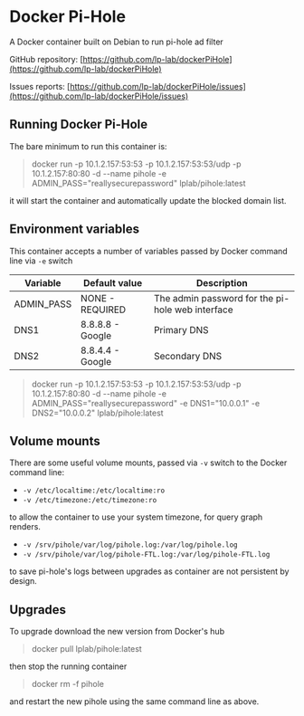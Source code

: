 # Docker Pi-Hole

A Docker container built on Debian to run pi-hole ad filter

GitHub repository: [https://github.com/lp-lab/dockerPiHole](https://github.com/lp-lab/dockerPiHole)

Issues reports: [https://github.com/lp-lab/dockerPiHole/issues](https://github.com/lp-lab/dockerPiHole/issues)
## Running Docker Pi-Hole

The bare minimum to run this container is:

> docker run -p 10.1.2.157:53:53 -p 10.1.2.157:53:53/udp -p 10.1.2.157:80:80 -d
--name pihole -e ADMIN_PASS="reallysecurepassword" lplab/pihole:latest

it will start the container and automatically update the blocked domain list.

## Environment variables

This container accepts a number of variables passed by Docker command line via
`-e` switch

Variable    | Default value    | Description
    --      |        ---       |     --
ADMIN_PASS  | NONE - REQUIRED  | The admin password for the pi-hole web interface
DNS1        | 8.8.8.8 - Google | Primary DNS
DNS2        | 8.8.4.4 - Google | Secondary DNS

> docker run -p 10.1.2.157:53:53 -p 10.1.2.157:53:53/udp -p 10.1.2.157:80:80 -d
--name pihole -e ADMIN_PASS="reallysecurepassword" -e DNS1="10.0.0.1"
-e DNS2="10.0.0.2" lplab/pihole:latest

## Volume mounts

There are some useful volume mounts, passed via `-v` switch to the Docker
command line:

-   `-v /etc/localtime:/etc/localtime:ro`
-   `-v /etc/timezone:/etc/timezone:ro`

to allow the container to use your system timezone, for query graph renders.

-   `-v /srv/pihole/var/log/pihole.log:/var/log/pihole.log`
-   `-v /srv/pihole/var/log/pihole-FTL.log:/var/log/pihole-FTL.log`

to save pi-hole's logs between upgrades as container are not persistent by
design.

## Upgrades

To upgrade download the new version from Docker's hub

> docker pull lplab/pihole:latest

then stop the running container

> docker rm -f pihole

and restart the new pihole using the same command line as above.
